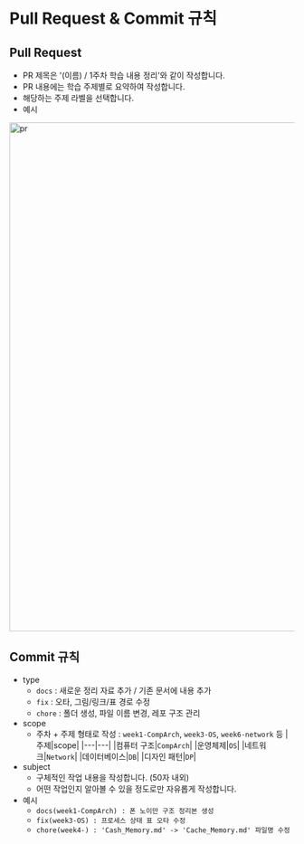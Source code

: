 # Pull Request & Commit 규칙

## Pull Request
- PR 제목은 '(이름) / 1주차 학습 내용 정리'와 같이 작성합니다.
- PR 내용에는 학습 주제별로 요약하여 작성합니다.
- 해당하는 주제 라벨을 선택합니다.
- 예시
<img width="900" alt="pr" src="https://github.com/user-attachments/assets/ca188d57-a809-42e7-821c-1c91fb2ec3dc" />

## Commit 규칙
- type
    - `docs` : 새로운 정리 자료 추가 / 기존 문서에 내용 추가
    - `fix` : 오타, 그림/링크/표 경로 수정
    - `chore` : 폴더 생성, 파일 이름 변경, 레포 구조 관리
- scope
    - 주차 + 주제 형태로 작성 : `week1-CompArch`, `week3-OS`, `week6-network` 등
        |주제|scope|
        |---|---|
        |컴퓨터 구조|`CompArch`|
        |운영체제|`OS`|
        |네트워크|`Network`|
        |데이터베이스|`DB`|
        |디자인 패턴|`DP`|
- subject
    - 구체적인 작업 내용을 작성합니다. (50자 내외)
    - 어떤 작업인지 알아볼 수 있을 정도로만 자유롭게 작성합니다.
- 예시
    - `docs(week1-CompArch) : 폰 노이만 구조 정리본 생성`
    - `fix(week3-OS) : 프로세스 상태 표 오타 수정`
    - `chore(week4-) : 'Cash_Memory.md' -> 'Cache_Memory.md' 파일명 수정`